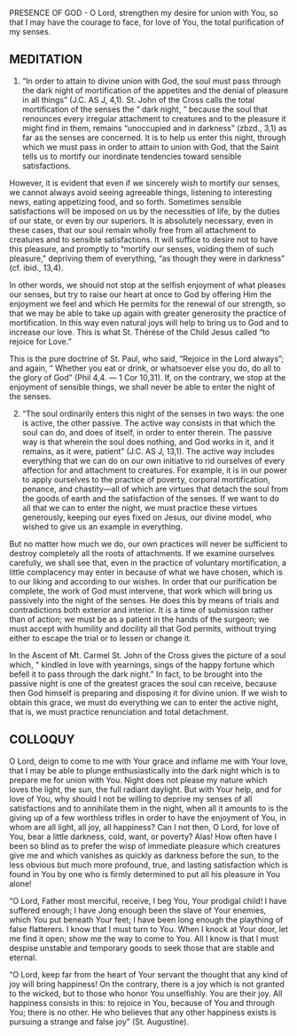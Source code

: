 PRESENCE OF GOD - O Lord, strengthen my desire for union with You, so that I may have the courage to face, for love of You, the total purification of my senses.

## MEDITATION

1. “In order to attain to divine union with God, the soul must pass through the dark night of mortification of the appetites and the denial of pleasure in all things” (J.C. AS J, 4,1). St. John of the Cross calls the total mortification of the senses the “ dark night, ” because the soul that renounces every irregular attachment to creatures and to the pleasure it might find in them, remains “unoccupied and in darkness” (zbzd., 3,1) as far as the senses are concerned. It is to help us enter this night, through which we must pass in order to attain to union with God, that the Saint tells us to mortify our inordinate tendencies toward sensible satisfactions.

However, it is evident that even if we sincerely wish to mortify our senses, we cannot always avoid seeing agreeable things, listening to interesting news, eating appetizing food, and so forth. Sometimes sensible satisfactions will be imposed on us by the necessities of life, by the duties of our state, or even by our superiors. It is absolutely necessary, even in these cases, that our soul remain wholly free from all attachment to creatures and to sensible satisfactions. It will suffice to desire not to have this pleasure, and promptly to “mortify our senses, voiding them of such pleasure," depriving them of everything, “as though they were in darkness” (cf. ibid., 13,4).

In other words, we should not stop at the selfish enjoyment of what pleases our senses, but try to raise our heart at once to God by offering Him the enjoyment we feel and which He permits for the renewal of our strength, so that we may be able to take up again with greater generosity the practice of mortification. In this way even natural joys will help to bring us to God and to increase our love. This is what St. Thérése of the Child Jesus called “to rejoice for Love.”

This is the pure doctrine of St. Paul, who said, “Rejoice in the Lord always”; and again, “ Whether you eat or drink, or whatsoever else you do, do all to the glory of God” (Phil 4,4. — 1 Cor 10,31). If, on the contrary, we stop at the enjoyment of sensible things, we shall never be able to enter the night of the senses.


2. “The soul ordinarily enters this night of the senses in two ways: the one is active, the other passive. The active way consists in that which the soul can do, and does of itself, in order to enter therein. The passive way is that wherein the soul does nothing, and God works in it, and it remains, as it were, patient” (J.C. AS J, 13,1). The active way includes everything that we can do on our own initiative to rid ourselves of every affection for and attachment to creatures. For example, it is in our power to apply ourselves to the practice of poverty, corporal mortification, penance, and chastity—all of which are virtues that detach the soul from the goods of earth and the satisfaction of the senses. If we want to do all that we can to enter the night, we must practice these virtues generously, keeping our eyes fixed on Jesus, our divine model, who wished to give us an example in everything.

But no matter how much we do, our own practices will never be sufficient to destroy completely all the roots of attachments. If we examine ourselves carefully, we shall see that, even in the practice of voluntary mortification, a little complacency may enter in because of what we have chosen, which is to our liking and according to our wishes. In order that our purification be complete, the work of God must intervene, that work which will bring us passively into the night of the senses. He does this by means of trials and contradictions both exterior and interior. It is a time of submission rather than of action; we must be as a patient in the hands of the surgeon; we must accept with humility and docility all that God permits, without trying either to escape the trial or to lessen or change it.

In the Ascent of Mt. Carmel St. John of the Cross gives the picture of a soul which, “ kindled in love with yearnings, sings of the happy fortune which befell it to pass through the dark night.” In fact, to be brought into the passive night is one of the greatest graces the soul can receive, because then God himself is preparing and disposing it for divine union. If we wish to obtain this grace, we must do everything we can to enter the active night, that is, we must practice renunciation and total detachment.

## COLLOQUY

O Lord, deign to come to me with Your grace and inflame me with Your love, that I may be able to plunge enthusiastically into the dark night which is to prepare me for union with You. Night does not please my nature which loves the light, the sun, the full radiant daylight. But with Your help, and for love of You, why should I not be willing to deprive my senses of all satisfactions and to annihilate them in the night, when all it amounts to is the giving up of a few worthless trifles in order to have the enjoyment of You, in whom are all light, all joy, all happiness? Can I not then, O Lord, for love of You, bear a little darkness, cold, want, or poverty? Alas! How often have I been so blind as to prefer the wisp of immediate pleasure which creatures give me and which vanishes as quickly as darkness before the sun, to the less obvious but much more profound, true, and lasting satisfaction which is found in You by one who is firmly determined to put all his pleasure in You alone!

“O Lord, Father most merciful, receive, I beg You, Your prodigal child! I have suffered enough; I have Jong enough been the slave of Your enemies, which You put beneath Your feet; I have been long enough the plaything of false flatterers. I know that I must turn to You. When I knock at Your door, let me find it open; show me the way to come to You. All I know is that I must despise unstable and temporary goods to seek those that are stable and eternal.

“O Lord, keep far from the heart of Your servant the thought that any kind of joy will bring happiness! On the contrary, there is a joy which is not granted to the wicked, but to those who honor You unselfishly. You are their joy. All happiness consists in this: to rejoice in You, because of You and through You; there is no other. He who believes that any other happiness exists is pursuing a strange and false joy” (St. Augustine).